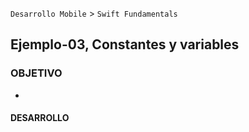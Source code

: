 
`Desarrollo Mobile` > `Swift Fundamentals`


## Ejemplo-03, Constantes y variables

### OBJETIVO

-  

#### DESARROLLO


